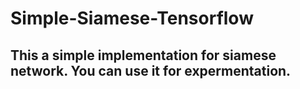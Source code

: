 # Simple-Siamese-Tensorflow
## This a simple implementation for siamese network. You can use it for expermentation.
